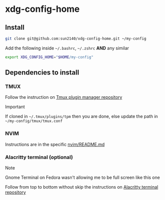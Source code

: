 # xdg-config-home

## Install

```bash
git clone git@github.com:sun2140/xdg-config-home.git ~/my-config
```

Add the following inside `~/.bashrc`, `~/.zshrc` **AND** any similar

```bash
export XDG_CONFIG_HOME="$HOME/my-config"
```

## Dependencies to install

### TMUX

Follow the instruction on [Tmux plugin manager repository](https://github.com/tmux-plugins/tpm)

> [!IMPORTANT]
> If cloned in `~/.tmux/plugins/tpm` then you are done, else update the path in `~/my-config/tmux/tmux.conf`

### NVIM

Instructions are in the specific [nvim/README.md](nvim/README.md)

### Alacritty terminal (optional)

> [!NOTE]
> Gnome Terminal on Fedora wasn't allowing me to be full screen like this one

Follow from top to bottom without skip the instructions on [Alacritty terminal repository](https://github.com/alacritty/alacritty/blob/master/INSTALL.md)
